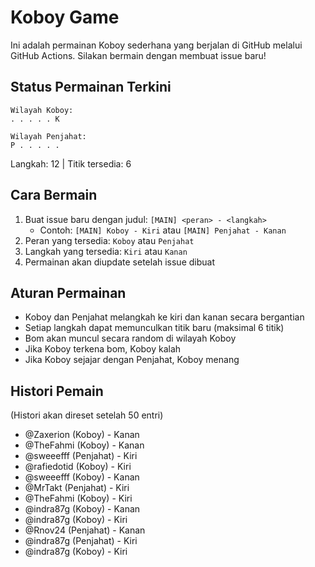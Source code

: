 # Koboy Game

Ini adalah permainan Koboy sederhana yang berjalan di GitHub melalui GitHub Actions. Silakan bermain dengan membuat issue baru!

## Status Permainan Terkini



```
Wilayah Koboy:
. . . . . K

Wilayah Penjahat:
P . . . . .
```

Langkah: 12 | Titik tersedia: 6

## Cara Bermain

1. Buat issue baru dengan judul: `[MAIN] <peran> - <langkah>`
   - Contoh: `[MAIN] Koboy - Kiri` atau `[MAIN] Penjahat - Kanan`
2. Peran yang tersedia: `Koboy` atau `Penjahat`
3. Langkah yang tersedia: `Kiri` atau `Kanan`
4. Permainan akan diupdate setelah issue dibuat

## Aturan Permainan

- Koboy dan Penjahat melangkah ke kiri dan kanan secara bergantian
- Setiap langkah dapat memunculkan titik baru (maksimal 6 titik)
- Bom akan muncul secara random di wilayah Koboy
- Jika Koboy terkena bom, Koboy kalah
- Jika Koboy sejajar dengan Penjahat, Koboy menang

## Histori Pemain

(Histori akan direset setelah 50 entri)

- @Zaxerion (Koboy) - Kanan
- @TheFahmi (Koboy) - Kanan
- @sweeefff (Penjahat) - Kiri
- @rafiedotid (Koboy) - Kiri
- @sweeefff (Koboy) - Kanan
- @MrTakt (Penjahat) - Kiri
- @TheFahmi (Koboy) - Kiri
- @indra87g (Koboy) - Kanan
- @indra87g (Koboy) - Kiri
- @Rnov24 (Penjahat) - Kanan
- @indra87g (Penjahat) - Kiri
- @indra87g (Koboy) - Kiri

